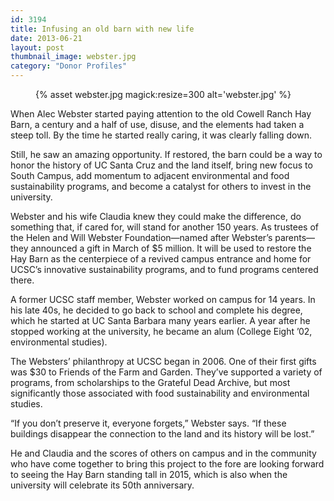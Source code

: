 ```yaml
---
id: 3194
title: Infusing an old barn with new life
date: 2013-06-21
layout: post
thumbnail_image: webster.jpg
category: "Donor Profiles"
---
```

<figure class="inline-image right">
{% asset webster.jpg magick:resize=300 alt='webster.jpg' %}
<figcaption></figcaption></figure>

When Alec Webster started paying attention to the old Cowell Ranch Hay Barn, a century and a half of use, disuse, and the elements had taken a steep toll. By the time he started really caring, it was clearly falling down.

Still, he saw an amazing opportunity. If restored, the barn could be a way to honor the history of UC Santa Cruz and the land itself, bring new focus to South Campus, add momentum to adjacent environmental and food sustainability programs, and become a catalyst for others to invest in the university.

Webster and his wife Claudia knew they could make the difference, do something that, if cared for, will stand for another 150 years. As trustees of the Helen and Will Webster Foundation—named after Webster&#8217;s parents—they announced a gift in March of $5 million. It will be used to restore the Hay Barn as the centerpiece of a revived campus entrance and home for UCSC&#8217;s innovative sustainability programs, and to fund programs centered there.

A former UCSC staff member, Webster worked on campus for 14 years. In his late 40s, he decided to go back to school and complete his degree, which he started at UC Santa Barbara many years earlier. A year after he stopped working at the university, he became an alum (College Eight &#8217;02, environmental studies).

The Websters&#8217; philanthropy at UCSC began in 2006. One of their first gifts was $30 to Friends of the Farm and Garden. They&#8217;ve supported a variety of programs, from scholarships to the Grateful Dead Archive, but most significantly those associated with food sustainability and environmental studies.

&#8220;If you don&#8217;t preserve it, everyone forgets,&#8221; Webster says. &#8220;If these buildings disappear the connection to the land and its history will be lost.&#8221;

He and Claudia and the scores of others on campus and in the community who have come together to bring this project to the fore are looking forward to seeing the Hay Barn standing tall in 2015, which is also when the university will celebrate its 50th anniversary.
